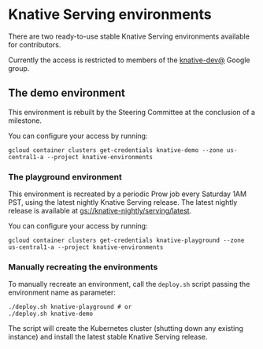 # Knative Serving environments

There are two ready-to-use stable Knative Serving environments available for
contributors.

Currently the access is restricted to members of the
[knative-dev@](https://groups.google.com/forum/#!forum/knative-dev) Google
group.

## The demo environment

This environment is rebuilt by the Steering Committee at the conclusion of a
milestone.

You can configure your access by running:

```shell
gcloud container clusters get-credentials knative-demo --zone us-central1-a --project knative-environments
```

### The playground environment

This environment is recreated by a periodic Prow job every Saturday 1AM PST,
using the latest nightly Knative Serving release. The latest nightly release is
available at [gs://knative-nightly/serving/latest](https://console.cloud.google.com/storage/knative-nightly).

You can configure your access by running:

```shell
gcloud container clusters get-credentials knative-playground --zone us-central1-a --project knative-environments
```

### Manually recreating the environments

To manually recreate an environment, call the `deploy.sh` script passing the
environment name as parameter:

```shell
./deploy.sh knative-playground # or
./deploy.sh knative-demo
```

The script will create the Kubernetes cluster (shutting down any existing
instance) and install the latest stable Knative Serving release.
